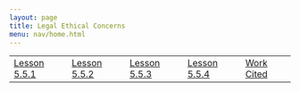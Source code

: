 ```yaml
---
layout: page
title: Legal Ethical Concerns
menu: nav/home.html
---
```


<table>
    <tr>
        <td><a href="{{site.baseurl}}/5.5.1/">Lesson 5.5.1</a></td>
        <td><a href="{{site.baseurl}}/5.5.2/">Lesson 5.5.2</a></td>
        <td><a href="{{site.baseurl}}/5.5.3/">Lesson 5.5.3</a></td>
        <td><a href="{{site.baseurl}}/5.5.4/">Lesson 5.5.4</a></td>
        <td><a href="{{site.baseurl}}/5.5.5/">Work Cited</a></td>
    </tr>

</table>